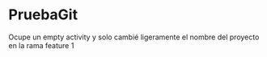 # PruebaGit

Ocupe un empty activity y solo cambié ligeramente el nombre del proyecto en la rama feature 1 
